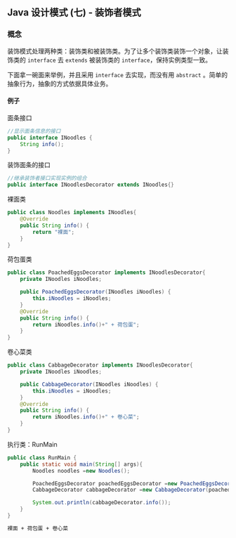 ## Java 设计模式 (七) - 装饰者模式 
### 概念

装饰模式处理两种类：装饰类和被装饰类。为了让多个装饰类装饰一个对象，让装饰类的 `interface` 去 `extends` 被装饰类的 `interface`，保持实例类型一致。

下面拿一碗面来举例，并且采用 `interface` 去实现，而没有用 `abstract` 。简单的抽象行为，抽象的方式依据具体业务。

#### 例子

面条接口

``` java
//显示面条信息的接口
public interface INoodles {
    String info();
}
```

装饰面条的接口

``` java
//继承装饰者接口实现实例的组合
public interface INoodlesDecorator extends INoodles{}
```

裸面类

``` java
public class Noodles implements INoodles{
    @Override
    public String info() {
        return "裸面";
    }
}
```

荷包蛋类

``` java
public class PoachedEggsDecorator implements INoodlesDecorator{
    private INoodles iNoodles;

    public PoachedEggsDecorator(INoodles iNoodles) {
        this.iNoodles = iNoodles;
    }
    @Override
    public String info() {
        return iNoodles.info()+" + 荷包蛋";
    }
}
```

卷心菜类

``` java
public class CabbageDecorator implements INoodlesDecorator{
    private INoodles iNoodles;

    public CabbageDecorator(INoodles iNoodles) {
        this.iNoodles = iNoodles;
    }
    @Override
    public String info() {
        return iNoodles.info()+" + 卷心菜";
    }
}
```

执行类：RunMain

``` java
public class RunMain {
    public static void main(String[] args){
        Noodles noodles =new Noodles();                                                // 创建裸面

        PoachedEggsDecorator poachedEggsDecorator =new PoachedEggsDecorator(noodles);  // 加入荷包蛋，成为了被装饰者
        CabbageDecorator cabbageDecorator =new CabbageDecorator(poachedEggsDecorator); // 加入卷心菜

        System.out.println(cabbageDecorator.info());                                   // 打印点菜信息
    }
}
```

``` bash
裸面 + 荷包蛋 + 卷心菜
```
